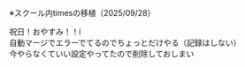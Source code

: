 ※スクール内timesの移植（2025/09/28）

祝日！おやすみ！！i  
自動マージでエラーでてるのでちょっとだけやる（記録はしない）  
今やらなくていい設定やってたので削除しておしまい  

